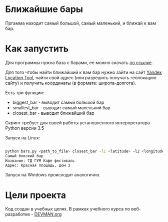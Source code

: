 # Ближайшие бары

Пргамма находит самый большой, самый маленький, и ближай к вам бар.

# Как запустить

Для программы нужна база с барами, ее можно скачать [по ссылке](https://devman.org/media/filer_public/95/74/957441dc-78df-4c99-83b2-e93dfd13c2fa/bars.json).

Для того чтобы найти ближайший к вам бар нужно зайти на сайт [Yandex Location Tool](https://yandex.ru/map-constructor/location-tool/), найти свой адрес (или разрешить получать геолокацию сайту) и получить координаты (в формате: широта-долгота).

Есть три функции: 
+ biggest_bar - выводит самый большой бар
+ smallest_bar - выводит самый маленький бар
+ closest_bar - выводит ближайший бар

Скрипт требует для своей работы установленного интерпретатора Python версии 3.5

Запуск на Linux:

```bash

python bars.py <path_to_file> closest_bar -l1 <latitude> -l2 <longitude> # possibly requires call of python3 executive
Самый близкий бар
Название: ТД ГУМ Кафе фестиваль
Адрес: Красная площадь, дом 3

```

Запуск на Windows происходит аналогично.

# Цели проекта

Код создан в учебных целях. В рамках учебного курса по веб-разработке - [DEVMAN.org](https://devman.org)
